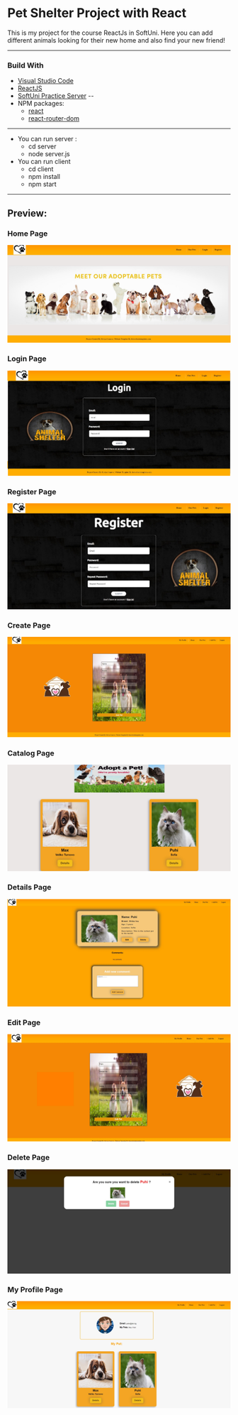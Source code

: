 <h1> Pet Shelter Project with React </h1>


This is my project for the course ReactJs in SoftUni.
Here you can add different animals looking for their new home and also find your new friend!

---
<h3> Build With </h3>

- [Visual Studio Code](https://code.visualstudio.com/ "Visual Studio Code")
- [ReactJS](https://react.dev/)
- [SoftUni Practice Server](https://github.com/softuni-practice-server/softuni-practice-server)
--
- NPM packages:
  - [react](https://www.npmjs.com/package/react "react")
  - [react-router-dom](https://www.npmjs.com/package/react-bootstrap "react-router-dom")

---
- You can run server :
  - cd server
  - node server.js
- You can run client
  - cd client
  - npm install
  - npm start
    
---

<h2> Preview: </h2>

### Home Page
![Home](https://raw.githubusercontent.com/SilviyaIvanova91/pet-shelter-with-react/master/screenshots/homePage.jpg)

### Login Page
![Login](https://raw.githubusercontent.com/SilviyaIvanova91/pet-shelter-with-react/master/screenshots/loginPage.jpg)

### Register Page
![Register](https://raw.githubusercontent.com/SilviyaIvanova91/pet-shelter-with-react/master/screenshots/registerPage.jpg)

### Create Page
![Create](https://raw.githubusercontent.com/SilviyaIvanova91/pet-shelter-with-react/master/screenshots/createPage.jpg)

### Catalog Page
![Catalog](https://raw.githubusercontent.com/SilviyaIvanova91/pet-shelter-with-react/master/screenshots/catalogPage.jpg)

### Details Page
![Details](https://raw.githubusercontent.com/SilviyaIvanova91/pet-shelter-with-react/master/screenshots/detailsPage.jpg)

### Edit Page
![Edit](https://raw.githubusercontent.com/SilviyaIvanova91/pet-shelter-with-react/master/screenshots/editPage.jpg)

### Delete Page
![Delete](https://raw.githubusercontent.com/SilviyaIvanova91/pet-shelter-with-react/master/screenshots/deletePage.jpg)

### My Profile Page
![MyProfile](https://raw.githubusercontent.com/SilviyaIvanova91/pet-shelter-with-react/master/screenshots/myProfilePage.jpg)
